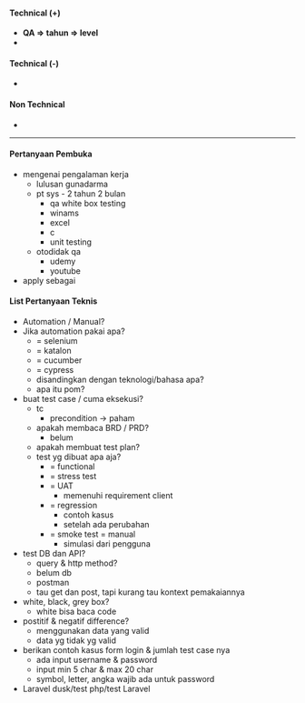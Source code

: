 #### Technical (+) 

- **QA => tahun => level**  
- 

#### Technical (-)  

- 

#### Non Technical  

- 

---

#### Pertanyaan Pembuka

- mengenai pengalaman kerja  
	- lulusan gunadarma
	- pt sys - 2 tahun 2 bulan
		- qa white box testing
		- winams
		- excel
		- c
		- unit testing
	- otodidak qa
		- udemy
		- youtube
- apply sebagai


#### List Pertanyaan Teknis

- Automation / Manual?  
- Jika automation pakai apa?
	- = selenium
	- = katalon
	- = cucumber
	- = cypress
	- disandingkan dengan teknologi/bahasa apa?
	- apa itu pom?
- buat test case / cuma eksekusi?
	- tc
		- precondition -> paham
	- apakah membaca BRD / PRD?
		- belum
	- apakah membuat test plan?
	- test yg dibuat apa aja?
		- = functional
		- = stress test
		- = UAT
			- memenuhi requirement client 
		- = regression
			- contoh kasus
			- setelah ada perubahan
		- = smoke test = manual
			- simulasi dari pengguna
- test DB dan API?
	- query & http method?
	- belum db
	- postman
	- tau get dan post, tapi kurang tau kontext pemakaiannya
- white, black, grey box?
	- white bisa baca code
- postitif & negatif difference?
	- menggunakan data yang valid
	- data yg tidak yg valid
- berikan contoh kasus form login & jumlah test case nya
	- ada input username & password
	- input min 5 char & max 20 char
	- symbol, letter, angka wajib ada untuk password
- Laravel dusk/test php/test Laravel